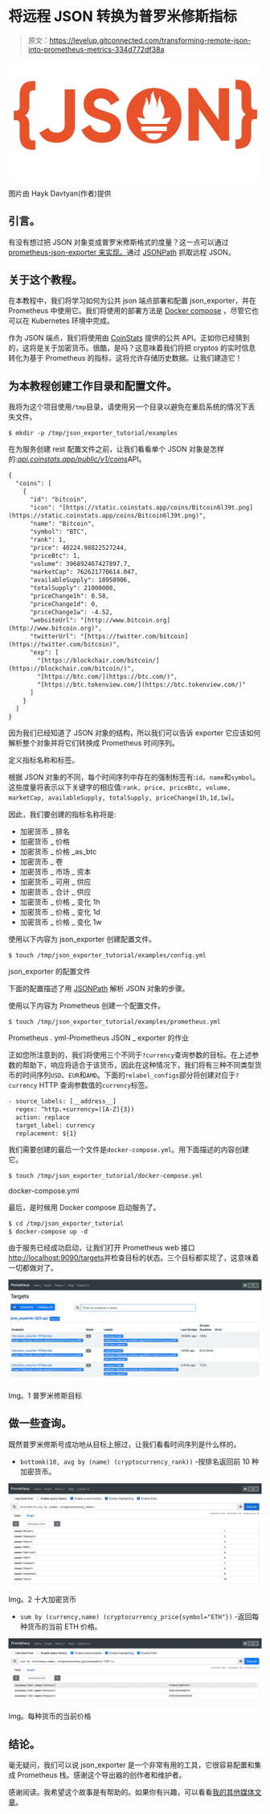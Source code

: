 # 将远程 JSON 转换为普罗米修斯指标

> 原文：<https://levelup.gitconnected.com/transforming-remote-json-into-prometheus-metrics-334d772df38a>

![](img/434d4b9c986b14059325639a3862efb0.png)

图片由 Hayk Davtyan(作者)提供

## 引言。

有没有想过把 JSON 对象变成普罗米修斯格式的度量？这一点可以通过 [prometheus-json-exporter 来实现。](https://github.com/prometheus-community/json_exporter#json_exporter)通过 [JSONPath](https://kubernetes.io/docs/reference/kubectl/jsonpath/) 抓取远程 JSON。

## 关于这个教程。

在本教程中，我们将学习如何为公共 json 端点部署和配置 json_exporter，并在 Prometheus 中使用它。我们将使用的部署方法是 [Docker compose](https://docs.docker.com/compose/) ，尽管它也可以在 Kubernetes 环境中完成。

作为 JSON 端点，我们将使用由 [CoinStats](https://coinstats.app/) 提供的公共 API。正如你已经猜到的，这将是关于加密货币。很酷，是吗？这意味着我们将把 cryptos 的实时信息转化为基于 Prometheus 的指标，这将允许存储历史数据。让我们建造它！

## **为本教程创建工作目录和配置文件。**

我将为这个项目使用`/tmp`目录，请使用另一个目录以避免在重启系统的情况下丢失文件。

```
$ mkdir -p /tmp/json_exporter_tutorial/examples
```

在为服务创建 rest 配置文件之前，让我们看看单个 JSON 对象是怎样的:[*api.coinstats.app/public/v1/coins*](https://api.coinstats.app/public/v1/coins)API。

```
{
  "coins": [
    {
      "id": "bitcoin",
      "icon": "[https://static.coinstats.app/coins/Bitcoin6l39t.png](https://static.coinstats.app/coins/Bitcoin6l39t.png)",
      "name": "Bitcoin",
      "symbol": "BTC",
      "rank": 1,
      "price": 40224.98822527244,
      "priceBtc": 1,
      "volume": 396892467427897.7,
      "marketCap": 762621770614.047,
      "availableSupply": 18958906,
      "totalSupply": 21000000,
      "priceChange1h": 0.58,
      "priceChange1d": 0,
      "priceChange1w": -4.52,
      "websiteUrl": "[http://www.bitcoin.org](http://www.bitcoin.org)",
      "twitterUrl": "[https://twitter.com/bitcoin](https://twitter.com/bitcoin)",
      "exp": [
        "[https://blockchair.com/bitcoin/](https://blockchair.com/bitcoin/)",
        "[https://btc.com/](https://btc.com/)",
        "[https://btc.tokenview.com/](https://btc.tokenview.com/)"
      ]
    }
  ]
}
```

因为我们已经知道了 JSON 对象的结构，所以我们可以告诉 exporter 它应该如何解析整个对象并将它们转换成 Prometheus 时间序列。

定义指标名称和标签。

根据 JSON 对象的不同，每个时间序列中存在的强制标签有:`id`、`name`和`symbol`。这些度量将表示以下关键字的相应值:`rank, price, priceBtc, volume, marketCap, availableSupply, totalSupply, priceChange[1h,1d,1w]`。

因此，我们要创建的指标名称将是:

*   加密货币 _ 排名
*   加密货币 _ 价格
*   加密货币 _ 价格 _as_btc
*   加密货币 _ 卷
*   加密货币 _ 市场 _ 资本
*   加密货币 _ 可用 _ 供应
*   加密货币 _ 合计 _ 供应
*   加密货币 _ 价格 _ 变化 1h
*   加密货币 _ 价格 _ 变化 1d
*   加密货币 _ 价格 _ 变化 1w

使用以下内容为 json_exporter 创建配置文件。

```
$ touch /tmp/json_exporter_tutorial/examples/config.yml
```

json_exporter 的配置文件

下面的配置描述了用 [JSONPath](https://kubernetes.io/docs/reference/kubectl/jsonpath/) 解析 JSON 对象的步骤。

使用以下内容为 Prometheus 创建一个配置文件。

```
$ touch /tmp/json_exporter_tutorial/examples/prometheus.yml
```

Prometheus . yml-Prometheus JSON _ exporter 的作业

正如您所注意到的，我们将使用三个不同于`?currency`查询参数的目标。在上述参数的帮助下，响应将适合于该货币，因此在这种情况下，我们将有三种不同类型货币的时间序列`USD`、`EUR`和`AMD`。下面的`relabel_configs`部分将创建对应于`?currency` HTTP 查询参数值的`currency`标签。

```
- source_labels: [__address__]
  regex: ^http.+currency=([A-Z]{3})
  action: replace
  target_label: currency
  replacement: ${1}
```

我们需要创建的最后一个文件是`docker-compose.yml`。用下面描述的内容创建它。

```
$ touch /tmp/json_exporter_tutorial/docker-compose.yml
```

docker-compose.yml

最后，是时候用 Docker compose 启动服务了。

```
$ cd /tmp/json_exporter_tutorial
$ docker-compose up -d
```

由于服务已经成功启动，让我们打开 Prometheus web 接口[http://localhost:9090/targets](http://localhost:9090/targets)并检查目标的状态。三个目标都实现了，这意味着一切都做对了。

![](img/f8c31a42b29d44c972d543cac536efc6.png)

Img。1 普罗米修斯目标

## 做一些查询。

既然普罗米修斯号成功地从目标上擦过，让我们看看时间序列是什么样的。

*   `bottomk(10, avg by (name) (cryptocurrency_rank))` -按排名返回前 10 种加密货币。

![](img/db77e04a1ed76ce7d778bd98c7c18c2c.png)

Img。2 十大加密货币

*   `sum by (currency,name) (cryptocurrency_price{symbol="ETH"})` -返回每种货币的当前 ETH 价格。

![](img/45f58b54b28aeefa18dd4cb1b8bd05ed.png)

Img。每种货币的当前价格

## **结论**。

毫无疑问，我们可以说 json_exporter 是一个非常有用的工具，它很容易配置和集成 Prometheus 栈。感谢这个导出器的创作者和维护者。

感谢阅读。我希望这个故事是有帮助的。如果你有兴趣，可以看看[我的其他媒体文章](https://hayk96.medium.com/)。